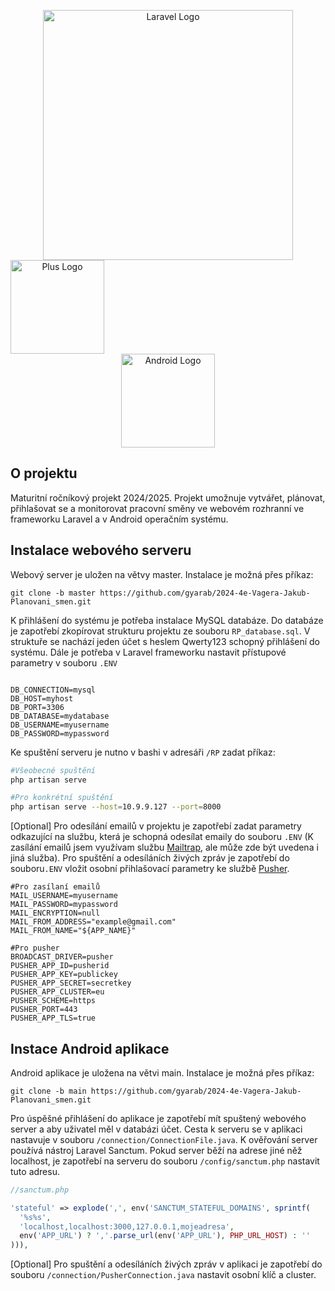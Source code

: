 <p align="center">
<a href="https://laravel.com" target="_blank"><img src="https://raw.githubusercontent.com/laravel/art/master/logo-lockup/5%20SVG/2%20CMYK/1%20Full%20Color/laravel-logolockup-cmyk-red.svg" width="400" alt="Laravel Logo"></a> 
  <a href="https://laravel.com" target="_blank"><img src="https://upload.wikimedia.org/wikipedia/commons/thumb/9/9e/Plus_symbol.svg/1200px-Plus_symbol.svg.png" height="150" width="150" style="margin-right: 400" alt="Plus Logo"></a>
<a href="https://laravel.com" target="_blank"><img src="https://upload.wikimedia.org/wikipedia/commons/thumb/c/c1/Android_Studio_icon_%282023%29.svg/2048px-Android_Studio_icon_%282023%29.svg.png"  height="150" width="150" alt="Android Logo"></a>

</p>

<!--<p align="center">
<a href="https://github.com/laravel/framework/actions"><img src="https://github.com/laravel/framework/workflows/tests/badge.svg" alt="Build Status"></a>
<a href="https://packagist.org/packages/laravel/framework"><img src="https://img.shields.io/packagist/dt/laravel/framework" alt="Total Downloads"></a>
<a href="https://packagist.org/packages/laravel/framework"><img src="https://img.shields.io/packagist/v/laravel/framework" alt="Latest Stable Version"></a>
<a href="https://packagist.org/packages/laravel/framework"><img src="https://img.shields.io/packagist/l/laravel/framework" alt="License"></a>
</p>-->

## O projektu

Maturitní ročníkový projekt 2024/2025. Projekt umožnuje vytvářet, plánovat, přihlašovat se a monitorovat pracovní směny ve webovém rozhranní ve frameworku Laravel a v Android operačním systému. 

## Instalace webového serveru

Webový server je uložen na větvy master. Instalace je možná přes příkaz:  
```git
git clone -b master https://github.com/gyarab/2024-4e-Vagera-Jakub-Planovani_smen.git
```
K přihlášení do systému je potřeba instalace MySQL databáze. Do databáze je zapotřebí zkopírovat strukturu projektu ze souboru `RP_database.sql`. V struktuře se nachází jeden účet s heslem Qwerty123 schopný přihlášení do systému. Dále je potřeba v Laravel frameworku nastavit přístupové parametry v souboru `.ENV`
```env

DB_CONNECTION=mysql
DB_HOST=myhost
DB_PORT=3306
DB_DATABASE=mydatabase
DB_USERNAME=myusername
DB_PASSWORD=mypassword

```
Ke spuštění serveru je nutno v bashi v adresáři `/RP` zadat příkaz: 
```bash
#Všeobecné spuštění
php artisan serve

#Pro konkrétní spuštění
php artisan serve --host=10.9.9.127 --port=8000
```

[Optional] Pro odesílání emailů v projektu je zapotřebí zadat parametry odkazující na službu, která je schopná odesílat emaily do souboru `.ENV` (K zasílání emailů jsem využívam službu [Mailtrap](https://mailtrap.io/), ale může zde být uvedena i jiná služba). Pro spuštění a odesíláních živých zpráv je zapotřebí do souboru`.ENV` vložit osobní přihlašovací parametry ke službě [Pusher](https://pusher.com/). 
```env
#Pro zasílaní emailů
MAIL_USERNAME=myusername
MAIL_PASSWORD=mypassword
MAIL_ENCRYPTION=null
MAIL_FROM_ADDRESS="example@gmail.com"
MAIL_FROM_NAME="${APP_NAME}"

#Pro pusher
BROADCAST_DRIVER=pusher
PUSHER_APP_ID=pusherid
PUSHER_APP_KEY=publickey
PUSHER_APP_SECRET=secretkey
PUSHER_APP_CLUSTER=eu
PUSHER_SCHEME=https
PUSHER_PORT=443
PUSHER_APP_TLS=true
```
## Instace Android aplikace
Android aplikace je uložena na větvi main. Instalace je možná přes příkaz:  
```git
git clone -b main https://github.com/gyarab/2024-4e-Vagera-Jakub-Planovani_smen.git
```
Pro úspěšné přihlášení do aplikace je zapotřebí mít spuštený webového server a aby uživatel měl v databázi účet. Cesta k serveru se v aplikaci nastavuje v souboru `/connection/ConnectionFile.java`. K ověřování server používá nástroj Laravel Sanctum. Pokud server běží na adrese jiné něž localhost, je zapotřebí na serveru do souboru `/config/sanctum.php` nastavit tuto adresu.
```php
//sanctum.php

'stateful' => explode(',', env('SANCTUM_STATEFUL_DOMAINS', sprintf(
  '%s%s',
  'localhost,localhost:3000,127.0.0.1,mojeadresa',
  env('APP_URL') ? ','.parse_url(env('APP_URL'), PHP_URL_HOST) : ''
))),

```
[Optional] Pro spuštění a odesíláních živých zpráv v aplikaci je zapotřebí do souboru `/connection/PusherConnection.java` nastavit osobní klíč a cluster.



<!--<p align="center">
<a href="https://laravel.com" target="_blank"><img src="https://raw.githubusercontent.com/laravel/art/master/logo-lockup/5%20SVG/2%20CMYK/1%20Full%20Color/laravel-logolockup-cmyk-red.svg" width="400" alt="Laravel Logo"></a> 
  <a href="https://laravel.com" target="_blank"><img src="https://upload.wikimedia.org/wikipedia/commons/thumb/9/9e/Plus_symbol.svg/1200px-Plus_symbol.svg.png" height="150" width="150" style="margin-right: 400" alt="Plus Logo"></a>
<a href="https://laravel.com" target="_blank"><img src="https://upload.wikimedia.org/wikipedia/commons/thumb/c/c1/Android_Studio_icon_%282023%29.svg/2048px-Android_Studio_icon_%282023%29.svg.png"  height="150" width="150" alt="Android Logo"></a>

</p>-->
